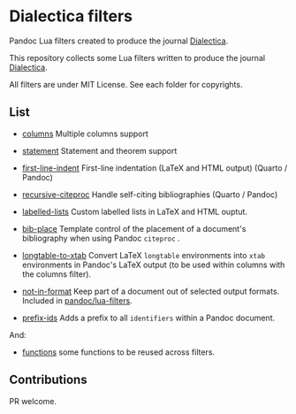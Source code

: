 # Dialectica filters

Pandoc Lua filters created to produce the journal 
[Dialectica][].

This repository collects some Lua filters written to produce 
the journal [Dialectica][].

[Dialectica]: https://dialectica.philosophie.ch
[columns]: https://github.com/dialoa/columns
[first-line-indent]: https://github.com/dialoa/first-line-indent
[statement]: https://github.com/dialoa/statement
[recursive-citeproc]: https://github.com/dialoa/recursive-citeproc

All filters are under MIT License. See each folder for copyrights.

## List

* [columns][] Multiple columns support

* [statement][] Statement and theorem support

* [first-line-indent][] First-line indentation (LaTeX and HTML output) (Quarto / Pandoc)

* [recursive-citeproc][] Handle self-citing bibliographies (Quarto / Pandoc)

* [labelled-lists](labelled-lists) Custom labelled lists in LaTeX and HTML ouptut.

* [bib-place](bib-place) Template control of the placement of a
document's bibliography when using Pandoc `citeproc` . 

* [longtable-to-xtab](longtable-to-xtab) Convert LaTeX
`longtable` environments into `xtab` environments in Pandoc's LaTeX
output (to be used within columns with the columns filter).

* [not-in-format](not-in-format) Keep part of a document out of selected
output formats. Included in [pandoc/lua-filters](https://github.com/pandoc/lua-filters).


* [prefix-ids](prefix-ids) Adds a prefix to all `identifiers` within a 
   Pandoc document.

And:

* [functions](functions) some functions to be reused across filters.

## Contributions

PR welcome. 

